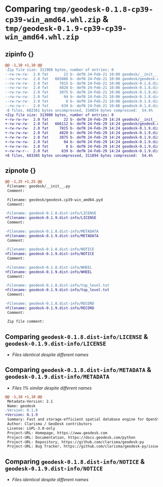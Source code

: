 # Comparing `tmp/geodesk-0.1.8-cp39-cp39-win_amd64.whl.zip` & `tmp/geodesk-0.1.9-cp39-cp39-win_amd64.whl.zip`

## zipinfo {}

```diff
@@ -1,10 +1,10 @@
-Zip file size: 311968 bytes, number of entries: 8
--rw-rw-rw-  2.0 fat       22 b- defN 24-Feb-21 10:06 geodesk/__init__.py
--rw-rw-rw-  2.0 fat   665088 b- defN 24-Feb-21 10:06 geodesk/geodesk.cp39-win_amd64.pyd
--rw-rw-rw-  2.0 fat     7815 b- defN 24-Feb-21 10:06 geodesk-0.1.8.dist-info/LICENSE
--rw-rw-rw-  2.0 fat     4820 b- defN 24-Feb-21 10:06 geodesk-0.1.8.dist-info/METADATA
--rw-rw-rw-  2.0 fat     3875 b- defN 24-Feb-21 10:06 geodesk-0.1.8.dist-info/NOTICE
--rw-rw-rw-  2.0 fat       94 b- defN 24-Feb-21 10:06 geodesk-0.1.8.dist-info/WHEEL
--rw-rw-rw-  2.0 fat        8 b- defN 24-Feb-21 10:06 geodesk-0.1.8.dist-info/top_level.txt
--rw-rw-r--  2.0 fat      639 b- defN 24-Feb-21 10:06 geodesk-0.1.8.dist-info/RECORD
-8 files, 682361 bytes uncompressed, 310854 bytes compressed:  54.4%
+Zip file size: 313008 bytes, number of entries: 8
+-rw-rw-rw-  2.0 fat       22 b- defN 24-Feb-29 14:24 geodesk/__init__.py
+-rw-rw-rw-  2.0 fat   666112 b- defN 24-Feb-29 14:24 geodesk/geodesk.cp39-win_amd64.pyd
+-rw-rw-rw-  2.0 fat     7815 b- defN 24-Feb-29 14:24 geodesk-0.1.9.dist-info/LICENSE
+-rw-rw-rw-  2.0 fat     4820 b- defN 24-Feb-29 14:24 geodesk-0.1.9.dist-info/METADATA
+-rw-rw-rw-  2.0 fat     3875 b- defN 24-Feb-29 14:24 geodesk-0.1.9.dist-info/NOTICE
+-rw-rw-rw-  2.0 fat       94 b- defN 24-Feb-29 14:24 geodesk-0.1.9.dist-info/WHEEL
+-rw-rw-rw-  2.0 fat        8 b- defN 24-Feb-29 14:24 geodesk-0.1.9.dist-info/top_level.txt
+-rw-rw-r--  2.0 fat      639 b- defN 24-Feb-29 14:24 geodesk-0.1.9.dist-info/RECORD
+8 files, 683385 bytes uncompressed, 311894 bytes compressed:  54.4%
```

## zipnote {}

```diff
@@ -1,25 +1,25 @@
 Filename: geodesk/__init__.py
 Comment: 
 
 Filename: geodesk/geodesk.cp39-win_amd64.pyd
 Comment: 
 
-Filename: geodesk-0.1.8.dist-info/LICENSE
+Filename: geodesk-0.1.9.dist-info/LICENSE
 Comment: 
 
-Filename: geodesk-0.1.8.dist-info/METADATA
+Filename: geodesk-0.1.9.dist-info/METADATA
 Comment: 
 
-Filename: geodesk-0.1.8.dist-info/NOTICE
+Filename: geodesk-0.1.9.dist-info/NOTICE
 Comment: 
 
-Filename: geodesk-0.1.8.dist-info/WHEEL
+Filename: geodesk-0.1.9.dist-info/WHEEL
 Comment: 
 
-Filename: geodesk-0.1.8.dist-info/top_level.txt
+Filename: geodesk-0.1.9.dist-info/top_level.txt
 Comment: 
 
-Filename: geodesk-0.1.8.dist-info/RECORD
+Filename: geodesk-0.1.9.dist-info/RECORD
 Comment: 
 
 Zip file comment:
```

## Comparing `geodesk-0.1.8.dist-info/LICENSE` & `geodesk-0.1.9.dist-info/LICENSE`

 * *Files identical despite different names*

## Comparing `geodesk-0.1.8.dist-info/METADATA` & `geodesk-0.1.9.dist-info/METADATA`

 * *Files 1% similar despite different names*

```diff
@@ -1,10 +1,10 @@
 Metadata-Version: 2.1
 Name: geodesk
-Version: 0.1.8
+Version: 0.1.9
 Summary: Fast and storage-efficient spatial database engine for OpenStreetMap features
 Author: Clarisma / GeoDesk contributors
 License: LGPL-3.0-only
 Project-URL: Homepage, https://www.geodesk.com
 Project-URL: Documentation, https://docs.geodesk.com/python
 Project-URL: Repository, https://github.com/clarisma/geodesk-py
 Project-URL: Bug Tracker, https://github.com/clarisma/geodesk-py/issues
```

## Comparing `geodesk-0.1.8.dist-info/NOTICE` & `geodesk-0.1.9.dist-info/NOTICE`

 * *Files identical despite different names*

